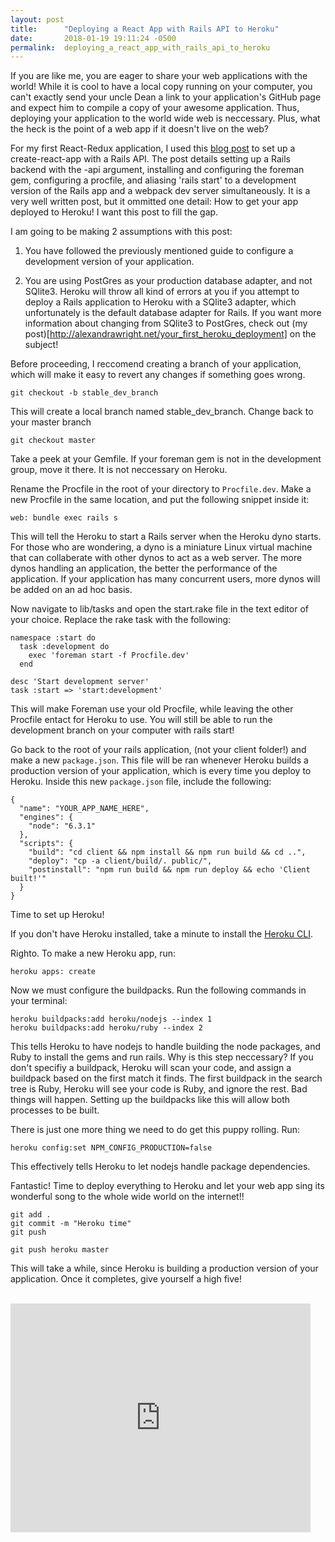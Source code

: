 ```yaml
---
layout: post
title:      "Deploying a React App with Rails API to Heroku"
date:       2018-01-19 19:11:24 -0500
permalink:  deploying_a_react_app_with_rails_api_to_heroku
---
```


If you are like me, you are eager to share your web applications with the world! While it is cool to have a local copy running on your computer, you can't exactly send your uncle Dean a link to your application's GitHub page and expect him to compile a copy of your awesome application. Thus, deploying your application to the world wide web is neccessary. Plus, what the heck is the point of a web app if it doesn't live on the web?

For my first React-Redux application, I used this [blog post](https://www.fullstackreact.com/articles/how-to-get-create-react-app-to-work-with-your-rails-api/) to set up a create-react-app with a Rails API.  The post details setting up a Rails backend with the -api argument, installing and configuring the foreman gem,  configuring a procfile, and  aliasing 'rails start' to a development version of the Rails app and a webpack dev server simultaneously.  It is a very well written post, but it ommitted one detail: How to get your app deployed to Heroku! I want this post to fill the gap.

I am going to be making 2 assumptions with this post:

1. You have followed the previously mentioned guide to configure a development version of your application.

2. You are using PostGres as your production database adapter, and not SQlite3. Heroku will throw all kind of errors at you if you        attempt to deploy a Rails application to Heroku with a SQlite3 adapter, which unfortunately is the default database adapter for Rails. If you want more information about changing from SQlite3 to PostGres, check out (my post)[http://alexandrawright.net/your_first_heroku_deployment] on the subject!

Before proceeding, I reccomend creating a branch of your application, which will make it easy to revert any changes if something goes wrong.  

```
git checkout -b stable_dev_branch
```

This will create a local branch named stable_dev_branch. Change back to your master branch 

```
git checkout master
```

Take a peek at your Gemfile. If your foreman gem is not in the development group, move it there. It is not neccessary on Heroku.

Rename the Procfile in the root of your directory to `Procfile.dev`. Make a new Procfile in the same location, and put the following snippet inside it:

```
web: bundle exec rails s
```

This will tell the Heroku to start a Rails server when the Heroku dyno starts. For those who are wondering,  a dyno is a miniature Linux virtual machine that can collaberate with other dynos to act as a web server. The more dynos handling an application, the better the performance of the application. If your application has many concurrent users, more dynos will be added on an ad hoc basis.

Now navigate to lib/tasks and open the start.rake file in the text editor of your choice. Replace the rake task with the following:

```
namespace :start do
  task :development do
    exec 'foreman start -f Procfile.dev'
  end

desc 'Start development server'
task :start => 'start:development'
```

This will make Foreman use your old Procfile, while leaving the other Procfile entact for Heroku to use. You will still be able to run the development branch on your computer with rails start!

Go back to the root of your rails application, (not your client folder!) and make a new `package.json`. This file will be ran whenever Heroku builds a production version of your application, which is every time you deploy to Heroku. Inside this new `package.json` file, include the following:

```
{
  "name": "YOUR_APP_NAME_HERE",
  "engines": {
    "node": "6.3.1"
  },
  "scripts": {
    "build": "cd client && npm install && npm run build && cd ..",
    "deploy": "cp -a client/build/. public/",
    "postinstall": "npm run build && npm run deploy && echo 'Client built!'"
  }
}
```

Time to set up Heroku!

If you don't have Heroku installed, take a minute to install the [Heroku CLI](https://devcenter.heroku.com/articles/heroku-cli).

Righto. To make a new Heroku app, run:

```
heroku apps: create
```


Now we must configure the buildpacks. Run the following commands in your terminal:

```
heroku buildpacks:add heroku/nodejs --index 1
heroku buildpacks:add heroku/ruby --index 2
```

This tells Heroku to have nodejs to handle building the node packages, and Ruby to install the gems and run rails. Why is this step neccessary? If you don't specifiy a buildpack, Heroku will scan your code, and assign a buildpack based on the first match it finds. The first buildpack in the search tree is Ruby, Heroku will see your code is Ruby, and ignore the rest. Bad things will happen. Setting up the buildpacks like this will allow both processes to be built.

There is just one more thing we need to do get this puppy rolling. Run:

```
heroku config:set NPM_CONFIG_PRODUCTION=false
```

This effectively tells Heroku  to let nodejs handle package dependencies. 

Fantastic! Time to deploy everything to Heroku and let your web app sing its wonderful song to the whole wide world on the internet!!

```
git add .
git commit -m "Heroku time"
git push

git push heroku master
```

This will take a while, since Heroku is building a production version of your application. Once it completes, give yourself a high five!

<br>

<iframe src="https://giphy.com/embed/BwOU6uH7afefu" width="480" height="366" frameBorder="0" class="giphy-embed" allowFullScreen></iframe><p><a href="https://giphy.com/gifs/tina-fey-high-five-t-BwOU6uH7afefu"></a></p>



